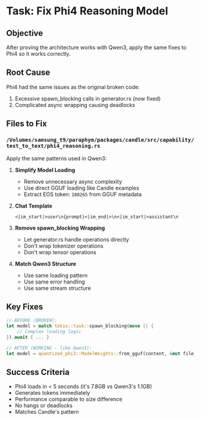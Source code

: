 # Task: Fix Phi4 Reasoning Model

## Objective
After proving the architecture works with Qwen3, apply the same fixes to Phi4 so it works correctly.

## Root Cause
Phi4 had the same issues as the original broken code:
1. Excessive spawn_blocking calls in generator.rs (now fixed)
2. Complicated async wrapping causing deadlocks

## Files to Fix

### `/Volumes/samsung_t9/paraphym/packages/candle/src/capability/text_to_text/phi4_reasoning.rs`

Apply the same patterns used in Qwen3:

1. **Simplify Model Loading**
   - Remove unnecessary async complexity
   - Use direct GGUF loading like Candle examples
   - Extract EOS token: `100265` from GGUF metadata

2. **Chat Template**
   ```
   <|im_start|>user\n{prompt}<|im_end|>\n<|im_start|>assistant\n
   ```

3. **Remove spawn_blocking Wrapping**
   - Let generator.rs handle operations directly
   - Don't wrap tokenizer operations
   - Don't wrap tensor operations

4. **Match Qwen3 Structure**
   - Use same loading pattern
   - Use same error handling
   - Use same stream structure

## Key Fixes

```rust
// BEFORE (BROKEN):
let model = match tokio::task::spawn_blocking(move || {
    // Complex loading logic
}).await { ... }

// AFTER (WORKING - like Qwen3):
let model = quantized_phi3::ModelWeights::from_gguf(content, &mut file, &device)?;
```

## Success Criteria
- Phi4 loads in < 5 seconds (it's 7.8GB vs Qwen3's 1.1GB)
- Generates tokens immediately
- Performance comparable to size difference
- No hangs or deadlocks
- Matches Candle's pattern

